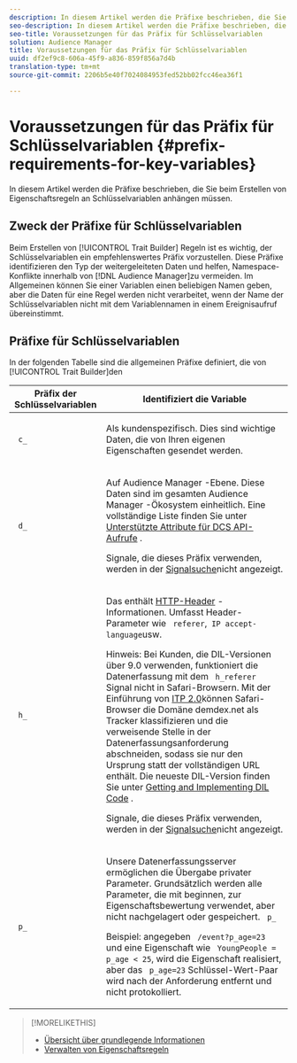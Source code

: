 ```yaml
---
description: In diesem Artikel werden die Präfixe beschrieben, die Sie beim Erstellen von Eigenschaftsregeln an Schlüsselvariablen anhängen müssen.
seo-description: In diesem Artikel werden die Präfixe beschrieben, die Sie beim Erstellen von Eigenschaftsregeln an Schlüsselvariablen anhängen müssen.
seo-title: Voraussetzungen für das Präfix für Schlüsselvariablen
solution: Audience Manager
title: Voraussetzungen für das Präfix für Schlüsselvariablen
uuid: df2ef9c8-606a-45f9-a836-859f856a7d4b
translation-type: tm+mt
source-git-commit: 2206b5e40f7024084953fed52bb02fcc46ea36f1

---
```



# Voraussetzungen für das Präfix für Schlüsselvariablen {#prefix-requirements-for-key-variables}

In diesem Artikel werden die Präfixe beschrieben, die Sie beim Erstellen von Eigenschaftsregeln an Schlüsselvariablen anhängen müssen.

<!-- r_tb_variable_prefixes.xml -->

## Zweck der Präfixe für Schlüsselvariablen

Beim Erstellen von [!UICONTROL Trait Builder] Regeln ist es wichtig, der Schlüsselvariablen ein empfehlenswertes Präfix vorzustellen. Diese Präfixe identifizieren den Typ der weitergeleiteten Daten und helfen, Namespace-Konflikte innerhalb von [!DNL Audience Manager]zu vermeiden. Im Allgemeinen können Sie einer Variablen einen beliebigen Namen geben, aber die Daten für eine Regel werden nicht verarbeitet, wenn der Name der Schlüsselvariablen nicht mit dem Variablennamen in einem Ereignisaufruf übereinstimmt.

## Präfixe für Schlüsselvariablen

In der folgenden Tabelle sind die allgemeinen Präfixe definiert, die von [!UICONTROL Trait Builder]den

<table id="table_CFEFA1DBDF904736B6EA2640B7AD26E5"> 
 <thead> 
  <tr> 
   <th colname="col1" class="entry"> Präfix der Schlüsselvariablen </th> 
   <th colname="col2" class="entry"> Identifiziert die Variable </th> 
  </tr>
 </thead>
 <tbody> 
  <tr> 
   <td colname="col1"><code> c_</code> </td> 
   <td colname="col2"> <p>Als kundenspezifisch. Dies sind wichtige Daten, die von Ihren eigenen Eigenschaften gesendet werden. </p> </td> 
  </tr> 
  <tr> 
   <td colname="col1"><code> d_</code> </td> 
   <td colname="col2"> <p>Auf <span class="keyword"> Audience Manager</span> -Ebene. Diese Daten sind im gesamten <span class="keyword"> Audience Manager</span> -Ökosystem einheitlich. Eine vollständige Liste finden Sie unter <a href="../../api/dcs-intro/dcs-api-reference/dcs-keys.md"> Unterstützte Attribute für DCS API-Aufrufe</a> . <p>Signale, die dieses Präfix verwenden, werden in der <a href="../data-explorer/data-explorer-signals-search/data-explorer-signals-search.md">Signalsuche</a>nicht angezeigt.</p></p> </td> 
  </tr>
  <tr> 
   <td colname="col1"><code> h_</code> </td> 
   <td colname="col2"> <p>Das enthält <a href="https://en.wikipedia.org/wiki/List_of_HTTP_header_fields" scope="external" format="html"> HTTP-Header</a> -Informationen. Umfasst Header-Parameter wie <code> referer</code>,<code> IP</code><code> accept-language</code>usw. </p> <p> <p>Hinweis: Bei Kunden, die DIL-Versionen über 9.0 verwenden, funktioniert die Datenerfassung mit dem <code> h_referer</code> Signal nicht in Safari-Browsern. Mit der Einführung von <a href="https://webkit.org/blog/8311/intelligent-tracking-prevention-2-0/" format="https" scope="external"> ITP 2.0</a>können Safari-Browser die Domäne demdex.net als Tracker klassifizieren und die verweisende Stelle in der Datenerfassungsanforderung abschneiden, sodass sie nur den Ursprung statt der vollständigen URL enthält. Die neueste DIL-Version finden Sie unter <a href="../../dil/dil-overview.md#get-implement-dil-code">Getting and Implementing DIL Code</a> .<p>Signale, die dieses Präfix verwenden, werden in der <a href="../data-explorer/data-explorer-signals-search/data-explorer-signals-search.md">Signalsuche</a>nicht angezeigt.</p></p> </p> </td> 
  </tr> 
  <tr> 
   <td colname="col1"><code> p_</code> </td> 
   <td colname="col2"> <p>Unsere <span class="wintitle"> Datenerfassungsserver</span> ermöglichen die Übergabe privater Parameter. Grundsätzlich werden alle Parameter, die mit beginnen, zur Eigenschaftsbewertung verwendet, aber nicht nachgelagert oder gespeichert. <code> p_</code> </p> <p>Beispiel: angegeben <code> /event?p_age=23</code> und eine Eigenschaft wie <code> YoungPeople = p_age &lt; 25</code>, wird die Eigenschaft realisiert, aber das <code> p_age=23</code> Schlüssel-Wert-Paar wird nach der Anforderung entfernt und nicht protokolliert. </p> </td> 
  </tr> 
 </tbody> 
</table>

>[!MORELIKETHIS]
>
>* [Übersicht über grundlegende Informationen](../../features/traits/create-onboarded-rule-based-traits.md)
>* [Verwalten von Eigenschaftsregeln](../../features/traits/manage-trait-rules.md#managing-trait-rules)

